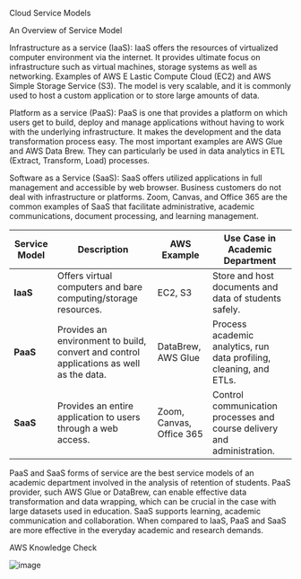 Cloud Service Models

An Overview of Service Model

Infrastructure as a service (IaaS):
IaaS offers the resources of virtualized computer environment via the internet. It provides ultimate focus on infrastructure such as virtual machines, storage systems as well as networking. Examples of AWS E Lastic Compute Cloud (EC2) and AWS Simple Storage Service (S3). The model is very scalable, and it is commonly used to host a custom application or to store large amounts of data.

Platform as a service (PaaS):
PaaS is one that provides a platform on which users get to build, deploy and manage applications without having to work with the underlying infrastructure. It makes the development and the data transformation process easy. The most important examples are AWS Glue and AWS Data Brew. They can particularly be used in data analytics in ETL (Extract, Transform, Load) processes.

Software as a Service (SaaS):
SaaS offers utilized applications in full management and accessible by web browser. Business customers do not deal with infrastructure or platforms. Zoom, Canvas, and Office 365 are the common examples of SaaS that facilitate administrative, academic communications, document processing, and learning management.

| Service Model | Description                                                                 | AWS Example                | Use Case in Academic Department                                      |
|---------------|-----------------------------------------------------------------------------|----------------------------|------------------------------------------------------------------------|
| **IaaS**      | Offers virtual computers and bare computing/storage resources.              | EC2, S3                    | Store and host documents and data of students safely.                |
| **PaaS**      | Provides an environment to build, convert and control applications as well as the data. | DataBrew, AWS Glue         | Process academic analytics, run data profiling, cleaning, and ETLs. |
| **SaaS**      | Provides an entire application to users through a web access.               | Zoom, Canvas, Office 365   | Control communication processes and course delivery and administration. |

PaaS and SaaS forms of service are the best service models of an academic department involved in the analysis of retention of students. PaaS provider, such AWS Glue or DataBrew, can enable effective data transformation and data wrapping, which can be crucial in the case with large datasets used in education. SaaS supports learning, academic communication and collaboration. When compared to IaaS, PaaS and SaaS are more effective in the everyday academic and research demands.

AWS Knowledge Check


![image](https://github.com/user-attachments/assets/ef4ffc67-1c73-43bf-af17-c4edf5f1cd68)
